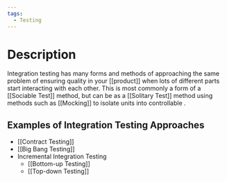 ```yaml
---
tags:
  - Testing
---
```

# Description
Integration testing has many forms and methods of approaching the same problem of ensuring quality in your [[product]] when lots of different parts start interacting with each other. This is most commonly a form of a [[Sociable Test]] method, but can be as a [[Solitary Test]] method using methods such as [[Mocking]] to isolate units into controllable . 

## Examples of Integration Testing Approaches
- [[Contract Testing]]
- [[Big Bang Testing]]
- Incremental Integration Testing
	- [[Bottom-up Testing]]
	- [[Top-down Testing]]

